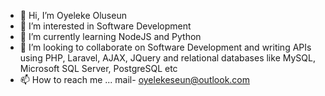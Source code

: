 - 👋 Hi, I’m Oyeleke Oluseun
- 👀 I’m interested in Software Development
- 🌱 I’m currently learning NodeJS and Python
- 💞️ I’m looking to collaborate on Software Development and writing APIs using PHP, Laravel, AJAX, JQuery and relational databases like MySQL, Microsoft SQL Server, PostgreSQL etc
- 📫 How to reach me ... mail- oyelekeseun@outlook.com

<!---
Oluwablin/Oluwablin is a ✨ special ✨ repository because its `README.md` (this file) appears on your GitHub profile.
You can click the Preview link to take a look at your changes.
--->
